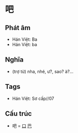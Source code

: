 # 吧

## Phát âm
* Hán Việt: Ba
* Hán Việt: ba

## Nghĩa
* (trợ từ) nha, nhé, ư?, sao? à?...

## Tags
* Hán Việt: Sơ cấp//07

## Cấu trúc
* 吧 = [口](口.md) [巴](巴.md)

<script>window.HANZI_FIELD='吧';</script>